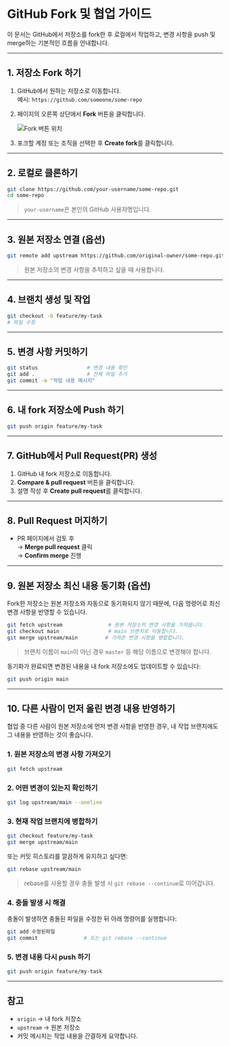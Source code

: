 
# GitHub Fork 및 협업 가이드

이 문서는 GitHub에서 저장소를 fork한 후 로컬에서 작업하고, 변경 사항을 push 및 merge하는 기본적인 흐름을 안내합니다.

---

## 1. 저장소 Fork 하기

1. GitHub에서 원하는 저장소로 이동합니다.  
   예시: `https://github.com/someone/some-repo`

2. 페이지의 오른쪽 상단에서 **Fork** 버튼을 클릭합니다.

   ![Fork 버튼 위치](https://docs.github.com/assets/images/help/repository/fork_button.png)

3. 포크할 계정 또는 조직을 선택한 후 **Create fork**를 클릭합니다.

---

## 2. 로컬로 클론하기

```bash
git clone https://github.com/your-username/some-repo.git
cd some-repo
```

> `your-username`은 본인의 GitHub 사용자명입니다.

---

## 3. 원본 저장소 연결 (옵션)

```bash
git remote add upstream https://github.com/original-owner/some-repo.git
```

> 원본 저장소의 변경 사항을 추적하고 싶을 때 사용합니다.

---

## 4. 브랜치 생성 및 작업

```bash
git checkout -b feature/my-task
# 파일 수정
```

---

## 5. 변경 사항 커밋하기

```bash
git status                # 변경 내용 확인
git add .                 # 전체 파일 추가
git commit -m "작업 내용 메시지"
```

---

## 6. 내 fork 저장소에 Push 하기

```bash
git push origin feature/my-task
```

---

## 7. GitHub에서 Pull Request(PR) 생성

1. GitHub 내 fork 저장소로 이동합니다.
2. **Compare & pull request** 버튼을 클릭합니다.
3. 설명 작성 후 **Create pull request**를 클릭합니다.

---

## 8. Pull Request 머지하기

- PR 페이지에서 검토 후  
  → **Merge pull request** 클릭  
  → **Confirm merge** 진행

---

## 9. 원본 저장소 최신 내용 동기화 (옵션)

Fork한 저장소는 원본 저장소와 자동으로 동기화되지 않기 때문에, 다음 명령어로 최신 변경 사항을 반영할 수 있습니다.

```bash
git fetch upstream               # 원본 저장소의 변경 사항을 가져옵니다.
git checkout main                # main 브랜치로 이동합니다.
git merge upstream/main         # 가져온 변경 사항을 병합합니다.
```

> 브랜치 이름이 `main`이 아닌 경우 `master` 등 해당 이름으로 변경해야 합니다.

동기화가 완료되면 변경된 내용을 내 fork 저장소에도 업데이트할 수 있습니다:

```bash
git push origin main
```

---

## 10. 다른 사람이 먼저 올린 변경 내용 반영하기

협업 중 다른 사람이 원본 저장소에 먼저 변경 사항을 반영한 경우, 내 작업 브랜치에도 그 내용을 반영하는 것이 좋습니다.

### 1. 원본 저장소의 변경 사항 가져오기

```bash
git fetch upstream
```

### 2. 어떤 변경이 있는지 확인하기

```bash
git log upstream/main --oneline
```

### 3. 현재 작업 브랜치에 병합하기

```bash
git checkout feature/my-task
git merge upstream/main
```

또는 커밋 히스토리를 깔끔하게 유지하고 싶다면:

```bash
git rebase upstream/main
```

> rebase를 사용할 경우 충돌 발생 시 `git rebase --continue`로 이어갑니다.

### 4. 충돌 발생 시 해결

충돌이 발생하면 충돌된 파일을 수정한 뒤 아래 명령어를 실행합니다:

```bash
git add 수정된파일
git commit               # 또는 git rebase --continue
```

### 5. 변경 내용 다시 push 하기

```bash
git push origin feature/my-task
```

---

## 참고

- `origin` → 내 fork 저장소
- `upstream` → 원본 저장소
- 커밋 메시지는 작업 내용을 간결하게 요약합니다.
